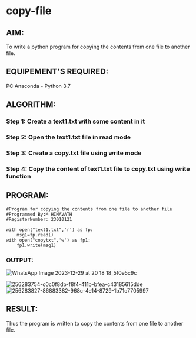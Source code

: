 # copy-file
## AIM:
To write a python program for copying the contents from one file to another file.
## EQUIPEMENT'S REQUIRED: 
PC
Anaconda - Python 3.7
## ALGORITHM: 
### Step 1: Create a text1.txt with some content in it
### Step 2: Open the text1.txt file in read mode
### Step 3: Create a copy.txt file using write mode
### Step 4: Copy the content of text1.txt file to copy.txt using write function
## PROGRAM:
```
#Program for copying the contents from one file to another file
#Programmed By:M HIMAVATH
#RegisterNumber: 23010121

with open("text1.txt",'r') as fp:
    msg1=fp.read()
with open("copytxt",'w') as fp1:
    fp1.write(msg1)
```
### OUTPUT:
![WhatsApp Image 2023-12-29 at 20 18 18_5f0e5c9c](https://github.com/Himavath08/copy-file/assets/139110631/29a58a34-7bc4-49d8-bc5c-9545d411628a)

![256283754-c0c0f8db-f8f4-411b-bfea-c43185615dde](https://github.com/Himavath08/copy-file/assets/139110631/0afcb078-5156-47bd-ad3a-6058448d6a74)
![256283827-86883382-968c-4e14-8729-1b71c7705997](https://github.com/Himavath08/copy-file/assets/139110631/57cd067b-2af9-4003-a685-60fe14c39c8e)



## RESULT:
Thus the program is written to copy the contents from one file to another file.
